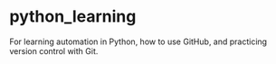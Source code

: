 # python_learning
For learning automation in Python, how to use GitHub, and practicing version control with Git.
